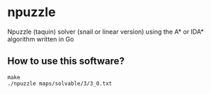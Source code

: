 # npuzzle
Npuzzle (taquin) solver (snail or linear version) using the A* or IDA* algorithm written in Go

## How to use this software?

```
make
./npuzzle maps/solvable/3/3_0.txt
```
